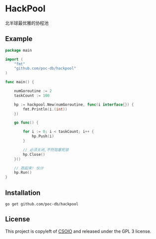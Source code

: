 # HackPool

北半球最优雅的协程池

## Example


```go
package main

import (
	"fmt"
	"github.com/poc-db/hackpool"
)

func main() {

	numGoroutine := 2
	taskCount := 100

	hp := hackpool.New(numGoroutine, func(i interface{}) {
		fmt.Println(i.(int))
	})

	go func() {

		for i := 0; i < taskCount; i++ {
			hp.Push(i)
		}

		// 必须关闭,不然阻塞死锁
		hp.Close()
	}()

	// 跑起来! 伙计
	hp.Run()
}
```

## Installation

    go get github.com/poc-db/hackpool

## License

This project is copyleft of [CSOIO](http://www.csoio.com/) and released under the GPL 3 license.

